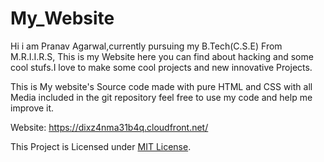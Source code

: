 # My_Website
Hi i am Pranav Agarwal,currently pursuing my B.Tech(C.S.E) From M.R.I.I.R.S, This is my Website here you can find
about hacking and some cool stufs.I love to make some cool projects and new
innovative Projects. 

This is My website's Source code made with pure HTML and CSS with all Media included in the git repository
feel free to use my code and help me improve it.  

Website: https://dixz4nma31b4q.cloudfront.net/

This Project is Licensed under [MIT License](License).